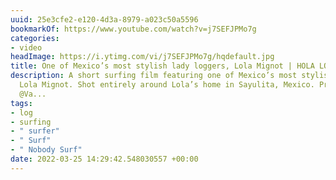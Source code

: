 ```yaml
---
uuid: 25e3cfe2-e120-4d3a-8979-a023c50a5596
bookmarkOf: https://www.youtube.com/watch?v=j7SEFJPMo7g
categories:
- video
headImage: https://i.ytimg.com/vi/j7SEFJPMo7g/hqdefault.jpg
title: One of Mexico’s most stylish lady loggers, Lola Mignot | HOLA LOLA | Vans Surf
description: A short surfing film featuring one of Mexico’s most stylish lady loggers,
  Lola Mignot. Shot entirely around Lola’s home in Sayulita, Mexico. Presented by
  @Va...
tags:
- log
- surfing
- " surfer"
- " Surf"
- " Nobody Surf"
date: 2022-03-25 14:29:42.548030557 +00:00
---
```


